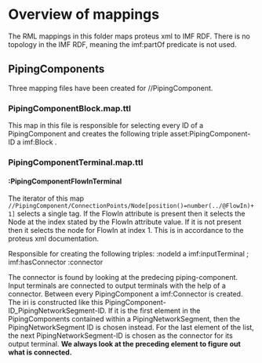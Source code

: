 # Overview of mappings
The RML mappings in this folder maps proteus xml to IMF RDF. There is no topology in the IMF RDF, meaning the imf:partOf predicate is not used. 

## PipingComponents
Three mapping files have been created for //PipingComponent. 

### PipingComponentBlock.map.ttl
This map in this file is responsible for selecting every ID of a PipingComponent and creates the following triple asset:PipingComponent-ID a imf:Block . 

### PipingComponentTerminal.map.ttl

#### :PipingComponentFlowInTerminal
The iterator of this map `//PipingComponent/ConnectionPoints/Node[position()=number(../@FlowIn)+1]` selects a single tag. 
If the FlowIn attribute is present then it selects the Node at the index stated by the FlowIn attribute value. If it is not 
present then it selects the node for FlowIn at index 1. This is in accordance to the proteus xml documentation. 

Responsible for creating the following triples:
:nodeId a imf:inputTerminal ;
        imf:hasConnector :connector

The connector is found by looking at the predecing piping-component. 
Input terminals are connected to output terminals with the help of a connector. Between every PipingComponent
a imf:Connector is created. The iri is constructed like this PipingComponent-ID_PipingNetworkSegment-ID. If it is the
first element in the PipingComponents contained within a PipingNetworkSegment, then the PipingNetworkSegment ID is chosen instead. For the last element of the list, the next PipingNetworkSegment-ID is chosen as the connector for its output terminal. **We always look at the preceding element to figure out what is connected.** 

